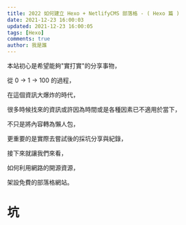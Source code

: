 ```yaml
---
title: 2022 如何建立 Hexo + NetlifyCMS 部落格 - ( Hexo 篇 )
date: 2021-12-23 16:00:03
updated: 2021-12-23 16:00:05
tags: [Hexo]
comments: true
author: 我是誰
---
```


<span class="label label-primary">

本站初心是希望能夠"實打實"的分享事物，

從 0 -> 1 -> 100 的過程，

在這個資訊大爆炸的時代，

很多時候找來的資訊或許因為時間或是各種因素已不適用於當下，

不只是將內容轉為懶人包，

更重要的是實際去嘗試後的採坑分享與紀錄，

接下來就讓我們來看，

如何利用網路的開源資源，

架設免費的部落格網站。

</span>

# 坑


